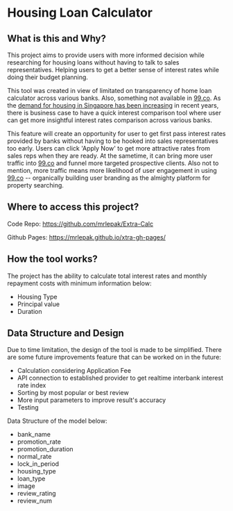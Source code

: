 # Housing Loan Calculator

## What is this and Why?

This project aims to provide users with more informed decision while researching for housing loans without having to talk to sales representatives.
Helping users to get a better sense of interest rates while doing their budget planning.

This tool was created in view of limitated on transparency of home loan calculator across various banks. Also, something not available in [99.co](https://www.99.co).
As the [demand for housing in Singapore has been increasing](https://www.bloomberg.com/opinion/articles/2021-01-13/singapore-housing-market-looks-affordable-but-a-bubble-won-t-last-long) in recent years, there is business case to have a quick interest comparison tool where user can get more insightful interest rates comparison across various banks.

This feature will create an opportunity for user to get first pass interest rates provided by banks without having to be hooked into sales representatives too early. Users can click 'Apply Now' to get more attractive rates from sales reps when they are ready. At the sametime, it can bring more user traffic into [99.co](https://www.99.co) and funnel more targeted prospective clients.
Also not to mention, more traffic means more likelihood of user engagement in using [99.co](https://www.99.co) -- organically building user branding as the almighty platform for property searching.

## Where to access this project?

Code Repo: https://github.com/mrlepak/Extra-Calc

Github Pages: https://mrlepak.github.io/xtra-gh-pages/

## How the tool works?

The project has the ability to calculate total interest rates and monthly repayment costs with minimum information below:

- Housing Type
- Principal value
- Duration

## Data Structure and Design

Due to time limitation, the design of the tool is made to be simplified. There are some future improvements feature that can be worked on in the future:

- Calculation considering Application Fee
- API connection to established provider to get realtime interbank interest rate index
- Sorting by most popular or best review
- More input parameters to improve result's accuracy
- Testing

Data Structure of the model below:

- bank_name
- promotion_rate
- promotion_duration
- normal_rate
- lock_in_period
- housing_type
- loan_type
- image
- review_rating
- review_num
